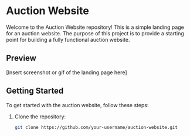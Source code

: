 # Auction Website

Welcome to the Auction Website repository! This is a simple landing page for an auction website. The purpose of this project is to provide a starting point for building a fully functional auction website.

## Preview

[Insert screenshot or gif of the landing page here]

## Getting Started

To get started with the auction website, follow these steps:

1. Clone the repository:

   ```bash
   git clone https://github.com/your-username/auction-website.git
